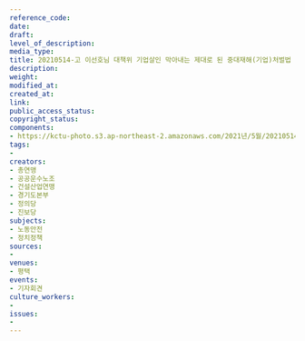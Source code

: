 ```yaml
---
reference_code: 
date: 
draft: 
level_of_description: 
media_type: 
title: 20210514-고 이선호님 대책위 기업살인 막아내는 제대로 된 중대재해(기업)처벌법 시행령 제정 촉구 기자회견
description: 
weight: 
modified_at: 
created_at: 
link: 
public_access_status: 
copyright_status: 
components:
- https://kctu-photo.s3.ap-northeast-2.amazonaws.com/2021년/5월/20210514-고+이선호님+대책위+기업살인+막아내는+제대로+된+중대재해(기업)처벌법+시행령+제정+촉구+기자회견/_5D40075.jpg
tags:
- 
creators:
- 총연맹
- 공공운수노조
- 건설산업연맹
- 경기도본부
- 정의당
- 진보당
subjects:
- 노동안전
- 정치정책
sources:
- 
venues:
- 평택
events:
- 기자회견
culture_workers:
- 
issues:
- 
---
```

